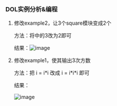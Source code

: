 ### DOL实例分析&编程

1. 修改example2，让3个square模块变成2个 

   方法：将<variable value="3" name="N"/>中的3改为2即可

   结果：![image](https://cloud.githubusercontent.com/assets/22589015/19838252/16bc4d66-9f06-11e6-9185-3e82ea832b09.png)

2. 修改example1，使其输出3次方数

   方法：把 i = i\*i 改成 i = i\*i\*i 即可

   结果：

   ![image](https://cloud.githubusercontent.com/assets/22589015/19838529/4d217678-9f0c-11e6-8739-799a024f4052.png)

